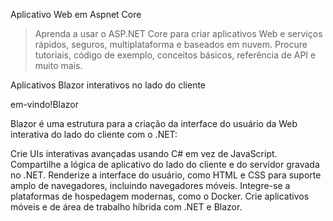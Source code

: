 Aplicativo Web em Aspnet Core

>Aprenda a usar o ASP.NET Core para criar aplicativos Web e serviços rápidos, seguros, multiplataforma e baseados em nuvem. Procure tutoriais, código de exemplo, conceitos básicos, referência de API e muito mais.

Aplicativos Blazor interativos no lado do cliente

em-vindo!Blazor

Blazor é uma estrutura para a criação da interface do usuário da Web interativa do lado do cliente com o .NET:

Crie UIs interativas avançadas usando C# em vez de JavaScript.
Compartilhe a lógica de aplicativo do lado do cliente e do servidor gravada no .NET.
Renderize a interface do usuário, como HTML e CSS para suporte amplo de navegadores, incluindo navegadores móveis.
Integre-se a plataformas de hospedagem modernas, como o Docker.
Crie aplicativos móveis e de área de trabalho híbrida com .NET e Blazor.